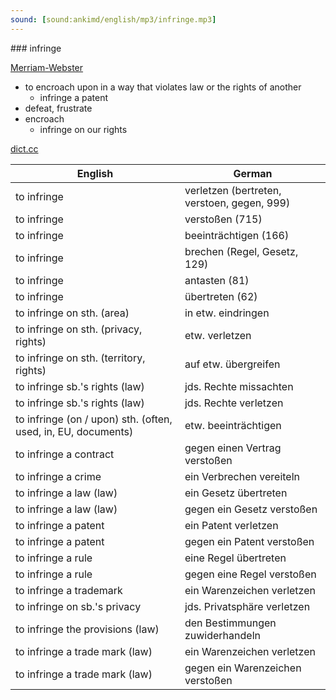 ```yaml
---
sound: [sound:ankimd/english/mp3/infringe.mp3]
---
```


\### infringe

[Merriam-Webster](https://www.merriam-webster.com/dictionary/infringe)

- to encroach upon in a way that violates law or the rights of another
    - infringe a patent
- defeat, frustrate
- encroach
    - infringe on our rights

[dict.cc](https://www.dict.cc/infringe)

| English        | German       |
| -------------- | ------------ |
| to infringe | verletzen (bertreten, verstoen, gegen, 999) |
| to infringe | verstoßen (715) |
| to infringe | beeinträchtigen (166) |
| to infringe | brechen (Regel, Gesetz, 129) |
| to infringe | antasten (81) |
| to infringe | übertreten (62) |
| to infringe on sth. (area) | in etw. eindringen |
| to infringe on sth. (privacy, rights) | etw. verletzen |
| to infringe on sth. (territory, rights) | auf etw. übergreifen |
| to infringe sb.'s rights (law) | jds. Rechte missachten |
| to infringe sb.'s rights (law) | jds. Rechte verletzen |
| to infringe (on / upon) sth. (often, used, in, EU, documents) | etw. beeinträchtigen |
| to infringe a contract | gegen einen Vertrag verstoßen |
| to infringe a crime | ein Verbrechen vereiteln |
| to infringe a law (law) | ein Gesetz übertreten |
| to infringe a law (law) | gegen ein Gesetz verstoßen |
| to infringe a patent | ein Patent verletzen |
| to infringe a patent | gegen ein Patent verstoßen |
| to infringe a rule | eine Regel übertreten |
| to infringe a rule | gegen eine Regel verstoßen |
| to infringe a trademark | ein Warenzeichen verletzen |
| to infringe on sb.'s privacy | jds. Privatsphäre verletzen |
| to infringe the provisions (law) | den Bestimmungen zuwiderhandeln |
| to infringe a trade mark (law) | ein Warenzeichen verletzen |
| to infringe a trade mark (law) | gegen ein Warenzeichen verstoßen |
